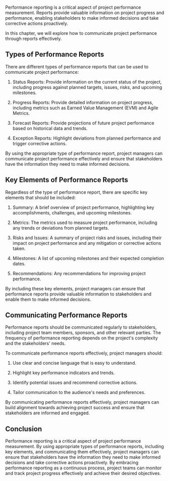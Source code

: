 
Performance reporting is a critical aspect of project performance measurement. Reports provide valuable information on project progress and performance, enabling stakeholders to make informed decisions and take corrective actions proactively.

In this chapter, we will explore how to communicate project performance through reports effectively.

Types of Performance Reports
----------------------------

There are different types of performance reports that can be used to communicate project performance:

1. Status Reports: Provide information on the current status of the project, including progress against planned targets, issues, risks, and upcoming milestones.

2. Progress Reports: Provide detailed information on project progress, including metrics such as Earned Value Management (EVM) and Agile Metrics.

3. Forecast Reports: Provide projections of future project performance based on historical data and trends.

4. Exception Reports: Highlight deviations from planned performance and trigger corrective actions.

By using the appropriate type of performance report, project managers can communicate project performance effectively and ensure that stakeholders have the information they need to make informed decisions.

Key Elements of Performance Reports
-----------------------------------

Regardless of the type of performance report, there are specific key elements that should be included:

1. Summary: A brief overview of project performance, highlighting key accomplishments, challenges, and upcoming milestones.

2. Metrics: The metrics used to measure project performance, including any trends or deviations from planned targets.

3. Risks and Issues: A summary of project risks and issues, including their impact on project performance and any mitigation or corrective actions taken.

4. Milestones: A list of upcoming milestones and their expected completion dates.

5. Recommendations: Any recommendations for improving project performance.

By including these key elements, project managers can ensure that performance reports provide valuable information to stakeholders and enable them to make informed decisions.

Communicating Performance Reports
---------------------------------

Performance reports should be communicated regularly to stakeholders, including project team members, sponsors, and other relevant parties. The frequency of performance reporting depends on the project's complexity and the stakeholders' needs.

To communicate performance reports effectively, project managers should:

1. Use clear and concise language that is easy to understand.

2. Highlight key performance indicators and trends.

3. Identify potential issues and recommend corrective actions.

4. Tailor communication to the audience's needs and preferences.

By communicating performance reports effectively, project managers can build alignment towards achieving project success and ensure that stakeholders are informed and engaged.

Conclusion
----------

Performance reporting is a critical aspect of project performance measurement. By using appropriate types of performance reports, including key elements, and communicating them effectively, project managers can ensure that stakeholders have the information they need to make informed decisions and take corrective actions proactively. By embracing performance reporting as a continuous process, project teams can monitor and track project progress effectively and achieve their desired objectives.
